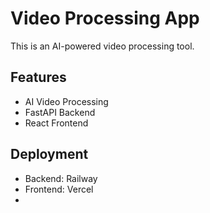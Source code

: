 # Video Processing App

This is an AI-powered video processing tool. 

## Features
- AI Video Processing
- FastAPI Backend
- React Frontend

## Deployment
- Backend: Railway
- Frontend: Vercel
- 
